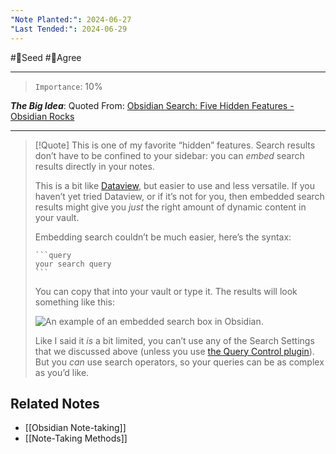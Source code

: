 ```yaml
---
"Note Planted:": 2024-06-27
"Last Tended:": 2024-06-29
---
```

#🌱Seed  #🙂Agree
****
>`Importance`: 10%
 
***The Big Idea***: Quoted From: [Obsidian Search: Five Hidden Features - Obsidian Rocks
](https://obsidian.rocks/obsidian-search-five-hidden-features/)

* * *

> [!Quote]
> This is one of my favorite “hidden” features. Search results don’t have to be confined to your sidebar: you can _embed_ search results directly in your notes.
> 
> This is a bit like [Dataview](https://blacksmithgu.github.io/obsidian-dataview/), but easier to use and less versatile. If you haven’t yet tried Dataview, or if it’s not for you, then embedded search results might give you _just_ the right amount of dynamic content in your vault.
> 
> Embedding search couldn’t be much easier, here’s the syntax:
> 
> ````arcade
> ```query
> your search query
> ```
> ````
> 
> You can copy that into your vault or type it. The results will look something like this:
> 
> ![An example of an embedded search box in Obsidian.](https://proxy-prod.omnivore-image-cache.app/880x563,sEnGziR4HhMyKBD0n12ualXoM9HrYUSsIQjFoLavJPqM/https://i0.wp.com/obsidian.rocks/wp-content/uploads/2023/02/Pasted-image-20230224065651.png?resize=880%2C563&ssl=1)
> 
> Like I said it _is_ a bit limited, you can’t use any of the Search Settings that we discussed above (unless you use [the Query Control plugin](https://github.com/nothingislost/obsidian-query-control)). But you _can_ use search operators, so your queries can be as complex as you’d like.

## Related Notes
- [[Obsidian Note-taking]]
- [[Note-Taking Methods]]
